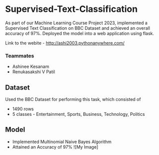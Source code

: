 # Supervised-Text-Classification
As part of our Machine Learning Course Project 2023, implemented a Supervised Text Classification on BBC Dataset and achieved an overall accuracy of 97%. Deployed the model into a web application using flask.

Link to the webite - http://ashi2003.pythonanywhere.com/


### Teammates  
* Ashinee Kesanam
* Renukasakshi V Patil

## Dataset
Used the BBC Dataset for performing this task, which consisted of 
* 1490 rows
* 5 classes - Entertainment, Sports, Business, Technology, Politics

## Model
* Implemented Multinomial Naive Bayes Algorithm
* Attained an Accuracy of 97%
![My Image] 
